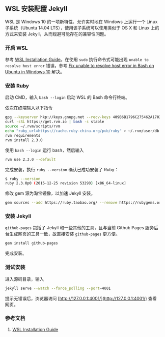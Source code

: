 ## WSL 安装配置 Jekyll

WSL 是 Windows 10 的一项新特性，允许实时地在 Windows 上运行一个 Linux 子系统（Ubuntu 14.04 LTS），使用该子系统可以使用类似于 OS X 和 Linux 上的方式来安装 Jekyll，从而规避可能存在的兼容性问题。

### 开启 WSL

参考 [WSL Installation Guide](https://msdn.microsoft.com/zh-cn/commandline/wsl/install_guide)。在使用 `sudo` 执行命令式可能出现 `unable to resolve host error` 错误，参考 [Fix unable to resolve host error in Bash on Ubuntu in Windows 10](http://winaero.com/blog/fix-unable-to-resolve-host-error-in-bash-on-ubuntu-in-windows-10/) 解决。

### 安装 Ruby

启动 CMD，输入 `bash --login` 启动 WSL 的 Bash 命令行终端。

依次在终端输入以下指令

```bash
gpg --keyserver hkp://keys.gnupg.net --recv-keys 409B6B1796C275462A1703113804BB82D39DC0E3
curl -sSL https://get.rvm.io | bash -s stable
source ~/.rvm/scripts/rvm
echo "ruby_url=https://cache.ruby-china.org/pub/ruby" > ~/.rvm/user/db
rvm requirements
rvm install 2.3.0
```

使用 `bash --login` 运行 bash，然后输入

```bash
rvm use 2.3.0 --default
```

完成安装，执行 `ruby --version` 确认已成功安装了 Ruby：

``` bash
$ ruby --version
ruby 2.3.0p0 (2015-12-25 revision 53290) [x86_64-linux]
```

修改 gem 源为淘宝镜像，以加速 Jekyll 安装。

```bash
gem sources --add https://ruby.taobao.org/ --remove https://rubygems.org/
```

### 安装 Jekyll

`github-pages` 包括了 Jekyll 和一些其他的工具，且与当前 Github Pages 服务后台生成网页的工具一致，故直接安装 `github-pages` 更方便。

```bash
gem install github-pages 
```

完成安装。

### 测试安装

进入源码目录，输入

```bash
jekyll serve --watch --force_polling --port=4001
```

提示无错误后，浏览器访问 [http://127.0.0.1:4001/](http://127.0.0.1:4001/) 查看网页。

### 参考文档
1. [WSL Installation Guide](https://msdn.microsoft.com/zh-cn/commandline/wsl/install_guide)